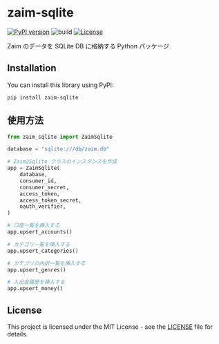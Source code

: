 # zaim-sqlite

[![PyPI version](https://badge.fury.io/py/zaim-sqlite.svg)](https://badge.fury.io/py/zaim-sqlite)
![build](https://github.com/ryohidaka/zaim-sqlite/workflows/Build/badge.svg)
[![License](https://img.shields.io/badge/license-MIT-blue.svg)](https://opensource.org/licenses/MIT)

Zaim のデータを SQLite DB に格納する Python パッケージ

## Installation

You can install this library using PyPI:

```shell
pip install zaim-sqlite
```

## 使用方法

```py
from zaim_sqlite import ZaimSqlite

database = "sqlite:///db/zaim.db"

# Zaim2Sqlite クラスのインスタンスを作成
app = ZaimSqlite(
    database,
    consumer_id,
    consumer_secret,
    access_token,
    access_token_secret,
    oauth_verifier,
)

# 口座一覧を挿入する
app.upsert_accounts()

# カテゴリ一覧を挿入する
app.upsert_categories()

# カテゴリの内訳一覧を挿入する
app.upsert_genres()

# 入出金履歴を挿入する
app.upsert_money()
```

## License

This project is licensed under the MIT License - see the [LICENSE](LICENSE) file for details.
